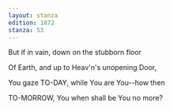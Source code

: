 ```yaml
---
layout: stanza
edition: 1872
stanza: 53
---
```


But if in vain, down on the stubborn floor

Of Earth, and up to Heav'n's unopening Door,

You gaze TO-DAY, while You are You--how then

TO-MORROW, You when shall be You no more?